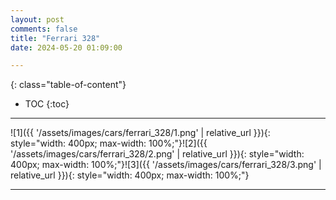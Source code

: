 ```yaml
---
layout: post
comments: false
title: "Ferrari 328"
date: 2024-05-20 01:09:00

---
```



<!--more-->

{: class="table-of-content"}
* TOC
{:toc}

---

![1]({{ '/assets/images/cars/ferrari_328/1.png' | relative_url }}){: style="width: 400px; max-width: 100%;"}![2]({{ '/assets/images/cars/ferrari_328/2.png' | relative_url }}){: style="width: 400px; max-width: 100%;"}![3]({{ '/assets/images/cars/ferrari_328/3.png' | relative_url }}){: style="width: 400px; max-width: 100%;"}





---
